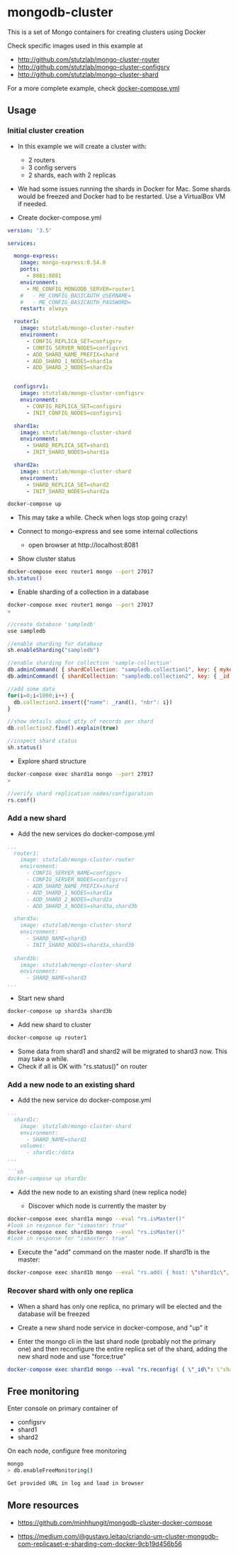# mongodb-cluster

This is a set of Mongo containers for creating clusters using Docker

Check specific images used in this example at

* http://github.com/stutzlab/mongo-cluster-router
* http://github.com/stutzlab/mongo-cluster-configsrv
* http://github.com/stutzlab/mongo-cluster-shard

For a more complete example, check [docker-compose.yml](docker-compose.yml)

## Usage

### Initial cluster creation

* In this example we will create a cluster with:
  * 2 routers
  * 3 config servers
  * 2 shards, each with 2 replicas

* We had some issues running the shards in Docker for Mac. Some shards would be freezed and Docker had to be restarted. Use a VirtualBox VM if needed.

* Create docker-compose.yml

```yml
version: '3.5'

services:

  mongo-express:
    image: mongo-express:0.54.0
    ports:
      - 8081:8081
    environment:
      - ME_CONFIG_MONGODB_SERVER=router1
    #   - ME_CONFIG_BASICAUTH_USERNAME=
    #   - ME_CONFIG_BASICAUTH_PASSWORD=
    restart: always

  router1:
    image: stutzlab/mongo-cluster-router
    environment:
      - CONFIG_REPLICA_SET=configsrv
      - CONFIG_SERVER_NODES=configsrv1
      - ADD_SHARD_NAME_PREFIX=shard
      - ADD_SHARD_1_NODES=shard1a
      - ADD_SHARD_2_NODES=shard2a


  configsrv1:
    image: stutzlab/mongo-cluster-configsrv
    environment:
      - CONFIG_REPLICA_SET=configsrv
      - INIT_CONFIG_NODES=configsrv1

  shard1a:
    image: stutzlab/mongo-cluster-shard
    environment:
      - SHARD_REPLICA_SET=shard1
      - INIT_SHARD_NODES=shard1a

  shard2a:
    image: stutzlab/mongo-cluster-shard
    environment:
      - SHARD_REPLICA_SET=shard2
      - INIT_SHARD_NODES=shard2a
```

```sh
docker-compose up
```

* This may take a while. Check when logs stop going crazy!

* Connect to mongo-express and see some internal collections
  * open browser at http://localhost:8081

* Show cluster status

```sh
docker-compose exec router1 mongo --port 27017
sh.status()
```

* Enable sharding of a collection in a database

```sh
docker-compose exec router1 mongo --port 27017
>
```

```js
//create database 'sampledb'
use sampledb

//enable sharding for database
sh.enableSharding("sampledb")

//enable sharding for collection 'sample-collection'
db.adminCommand( { shardCollection: "sampledb.collection1", key: { mykey: "hashed" } } )
db.adminCommand( { shardCollection: "sampledb.collection2", key: { _id: "hashed" } } )

//add some data
for(i=0;i<1000;i++) {
  db.collection2.insert({"name": _rand(), "nbr": i})
}

//show details about qtty of records per shard
db.collection2.find().explain(true)

//inspect shard status
sh.status()

```

* Explore shard structure

```sh
docker-compose exec shard1a mongo --port 27017
>
```

```js
//verify shard replication nodes/configuration
rs.conf()
```

### Add a new shard

* Add the new services do docker-compose.yml

```yml
...
  router1:
    image: stutzlab/mongo-cluster-router
    environment:
      - CONFIG_SERVER_NAME=configsrv
      - CONFIG_SERVER_NODES=configsrv1
      - ADD_SHARD_NAME_PREFIX=shard
      - ADD_SHARD_1_NODES=shard1a
      - ADD_SHARD_2_NODES=shard2a
      - ADD_SHARD_3_NODES=shard3a,shard3b

  shard3a:
    image: stutzlab/mongo-cluster-shard
    environment:
      - SHARD_NAME=shard3
      - INIT_SHARD_NODES=shard3a,shard3b
      
  shard3b:
    image: stutzlab/mongo-cluster-shard
    environment:
      - SHARD_NAME=shard3
...
```

* Start new shard

```sh
docker-compose up shard3a shard3b
```

* Add new shard to cluster

```sh
docker-compose up router1
```

  * Some data from shard1 and shard2 will be migrated to shard3 now. This may take a while.
  * Check if all is OK with "rs.status()" on router

### Add a new node to an existing shard

* Add the new service do docker-compose.yml

```yml
...
  shard1c:
    image: stutzlab/mongo-cluster-shard
    environment:
      - SHARD_NAME=shard1
    volumes:
      - shard1c:/data
...

```sh
docker-compose up shard1c
```

* Add the new node to an existing shard (new replica node)

  * Discover which node is currently the master by

```sh
docker-compose exec shard1a mongo --eval "rs.isMaster()"
#look in response for "ismaster: true"
docker-compose exec shard1b mongo --eval "rs.isMaster()"
#look in response for "ismaster: true"
```

  * Execute the "add" command on the master node. If shard1b is the master:

```sh
docker-compose exec shard1b mongo --eval "rs.add( { host: \"shard1c\", priority: 0, votes: 0 } )"
```

### Recover shard with only one replica

* When a shard has only one replica, no primary will be elected and the database will be freezed

* Create a new shard node service in docker-compose, and "up" it

* Enter the mongo cli in the last shard node (probably not the primary one) and then reconfigure the entire replica set of the shard, adding the new shard node and use "force:true"

```yml
docker-compose exec shard1d mongo --eval "rs.reconfig( { \"_id\": \"shard1\", members: [ { \"_id\": 6, host: \"shard1e\" }, { \"_id\": 3, host: \"shard1d\"} ]}, {force:true} )"
```

## Free monitoring

Enter console on primary container of

* configsrv
* shard1
* shard2
  
On each node, configure free monitoring

```sh
mongo
> db.enableFreeMonitoring()

Get provided URL in log and load in browser
```

## More resources

* https://github.com/minhhungit/mongodb-cluster-docker-compose

* https://medium.com/@gustavo.leitao/criando-um-cluster-mongodb-com-replicaset-e-sharding-com-docker-9cb19d456b56

